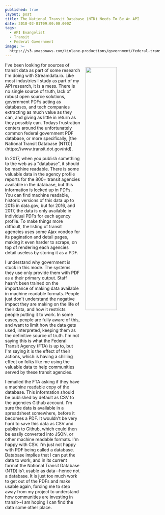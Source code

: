 ```yaml
---
published: true
layout: post
title: The National Transit Database (NTD) Needs To Be An API
date: 2018-02-01T09:00:00.000Z
tags:
  - API Evangelist
  - Transit
  - Federal Government
image: >-
  https://s3.amazonaws.com/kinlane-productions/government/federal-transit-agency/the-national-transit-database.png
---
```

<p><img src="https://s3.amazonaws.com/kinlane-productions/government/federal-transit-agency/the-national-transit-database.png" align="right" width="45%" style="padding: 15px;" /></p>I've been looking for sources of transit data as part of some research I'm doing with Streamdata.io. Like most industries I study as part of my API research, it is a mess. There is no single source of truth, lack of robust open source solutions, government PDFs acting as databases, and tech companies extracting as much value as they can, and giving as little in return as they possibly can. Todays frustration centers around the unfortunately common federal government PDF database, or more specifically, [the National Transit Database (NTD)](https://www.transit.dot.gov/ntd).

In 2017, when you publish something to the web as a "database", it should be machine readable. There is some valuable data in the agency profile reports for the 800+ transit agencies available in the database, but this information is locked up in PDFs. You can find machine readable, historic versions of this data up to 2015 in data.gov, but for 2016, and 2017, the data is only available in individual PDFs for each agency profile. To make things more difficult, the listing of transit agencies uses some Ajax voodoo for its pagination and detail pages, making it even harder to scrape, on top of rendering each agencies detail useless by storing it as a PDF.

I understand why government is stuck in this mode. The systems they use only provide them with PDF as a their primary output. Staff hasn't been trained on the importance of making data available in machine readable formats. People just don't understand the negative impact they are making on the life of their data, and how it restricts people putting it to work. In some cases, people are fully aware of this, and want to limit how the data gets used, interpreted, keeping them as the definitive source of truth. I'm not saying this is what the Federal Transit Agency (FTA) is up to, but I'm saying it is the effect of their actions, which is having a chilling effect on folks like me using the valuable data to help communities served by these transit agencies.

I emailed the FTA asking if they have a machine readable copy of the database. This information should be published by default as CSV to the agencies Github account. I'm sure the data is available in a spreadsheet somewhere, before it becomes a PDF. It wouldn't be very hard to save this data as CSV and publish to Github, which could then be easily converted into JSON, or other machine readable formats. I'm happy with CSV. I'm just not happy with PDF being called a database. Database implies that I can put the data to work, and in its current format the National Transit Database (NTD) is't usable as data--hence not a database. It is just too much work to get out of the PDFs and make usable again, forcing me to step away from my project to understand how communities are investing in transit--I am hoping I can find the data some other place.
